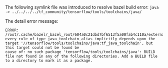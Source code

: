 
The following symlink file was introduced to resolve bazel build error:
`java -> ../../../../tf_community/tensorflow/tools/toolchains/java/`

The detail error message:
```
ERROR: /root/.cache/bazel/_bazel_root/604a0c21dbd7bf6513f5a00fab4c110a/external/bazel_tools/tools/jdk/BUILD:72:28: every rule of type java_toolchain_alias implicitly depends upon the target '//tensorflow/tools/toolchains/java:tf_java_toolchain', but this target could not be found be
cause of: no such package 'tensorflow/tools/toolchains/java': BUILD file not found in any of the following directories. Add a BUILD file to a directory to mark it as a package.
```
